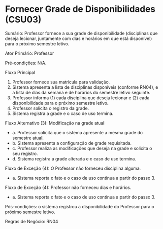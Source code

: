 # Fornecer Grade de Disponibilidades (CSU03) #

Sumário: Professor fornece a sua grade de disponibilidade (disciplinas que deseja lecionar, juntamente com dias e horários em que está disponível) para o próximo semestre letivo.

Ator Primário: Professor

Pré-condições: N/A.

Fluxo Principal
  1. Professor fornece sua matrícula para validação.
  1. Sistema apresenta a lista de disciplinas disponíveis (conforme RN04), e a lista de dias da semana e de horários do semestre letivo seguinte.
  1. Professor informa (1) cada disciplina que deseja lecionar e (2) cada disponibilidade para o próximo semestre letivo.
  1. Professor solicita o registro da grade.
  1. Sistema registra a grade e o caso de uso termina.

Fluxo Alternativo (3): Modificação na grade atual
  * a. Professor solicita que o sistema apresente a mesma grade do semestre atual.
  * b. Sistema apresenta a configuração de grade requisitada.
  * c. Professor realiza as modificações que deseja na grade e solicita o seu registro.
  * d. Sistema registra a grade alterada e o caso de uso termina.

Fluxo de Exceção (4): O Professor não forneceu disciplina alguma.
  * a. Sistema reporta o fato e o caso de uso continua a partir do passo 3.

Fluxo de Exceção (4): Professor não forneceu dias e horários.
  * a. Sistema reporta o fato e o caso de uso continua a partir do passo 3.

Pós-condições: o sistema registrou a disponibilidade do Professor para o próximo semestre letivo.

Regras de Negócio: RN04